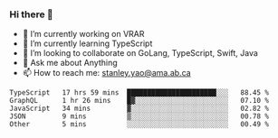 ### Hi there 👋

- 🔭 I’m currently working on VRAR
- 🌱 I’m currently learning TypeScript
- 👯 I’m looking to collaborate on GoLang, TypeScript, Swift, Java
- 💬 Ask me about Anything
- 📫 How to reach me: stanley.yao@ama.ab.ca


<!--START_SECTION:waka-->
```text
TypeScript   17 hrs 59 mins  ██████████████████████░░░   88.45 % 
GraphQL      1 hr 26 mins    █▓░░░░░░░░░░░░░░░░░░░░░░░   07.10 % 
JavaScript   34 mins         ▓░░░░░░░░░░░░░░░░░░░░░░░░   02.82 % 
JSON         9 mins          ▒░░░░░░░░░░░░░░░░░░░░░░░░   00.78 % 
Other        5 mins          ░░░░░░░░░░░░░░░░░░░░░░░░░   00.49 % 
```
<!--END_SECTION:waka-->
